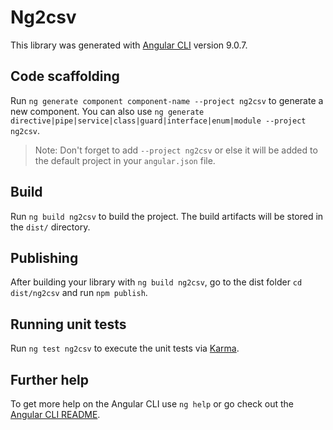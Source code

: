 # Ng2csv

This library was generated with [Angular CLI](https://github.com/angular/angular-cli) version 9.0.7.

## Code scaffolding

Run `ng generate component component-name --project ng2csv` to generate a new component. You can also use `ng generate directive|pipe|service|class|guard|interface|enum|module --project ng2csv`.
> Note: Don't forget to add `--project ng2csv` or else it will be added to the default project in your `angular.json` file. 

## Build

Run `ng build ng2csv` to build the project. The build artifacts will be stored in the `dist/` directory.

## Publishing

After building your library with `ng build ng2csv`, go to the dist folder `cd dist/ng2csv` and run `npm publish`.

## Running unit tests

Run `ng test ng2csv` to execute the unit tests via [Karma](https://karma-runner.github.io).

## Further help

To get more help on the Angular CLI use `ng help` or go check out the [Angular CLI README](https://github.com/angular/angular-cli/blob/master/README.md).
